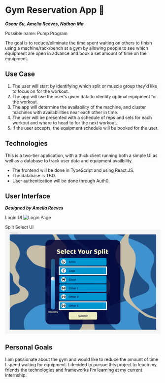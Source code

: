 # Gym Reservation App 💪
***Oscar Su, Amelia Reeves, Nathan Ma***

Possible name: Pump Program

The goal is to reduce/eliminate the time spent waiting on others to finish using a machine/rack/bench at a gym by allowing people to see which equipment are open in advance and book a set amount of time on the equipment.

## Use Case
1. The user will start by identifying which split or muscle group they'd like to focus on for the workout.
2. The app will use the user's given data to identify optimal equipment for the workout. 
3. The app will determine the availability of the machine, and cluster machines with availablilities near each other in time. 
4. The user will be presented with a schedule of reps and sets for each workout and where to head to for the next workout.
5. If the user accepts, the equipment schedule will be booked for the user.

## Technologies
This is a two-tier application, with a thick client running both a simple UI as well as a database to track user data and equipment availbility.

- The frontend will be done in TypeScript and using React.JS. 
- The database is TBD.
- User authentication will be done through Auth0.

## User Interface
***Designed by Amelia Reeves***

Login UI
![Login Page](./src/images/login_screen1.png)

Split Select UI
![Split Select](./src/images/split_select_screen1.png)

## Personal Goals
I am passionate about the gym and would like to reduce the amount of time I spend waiting for equipment.
I decided to pursue this project to teach my friends the technologies and frameworks I'm learning at my current internship.